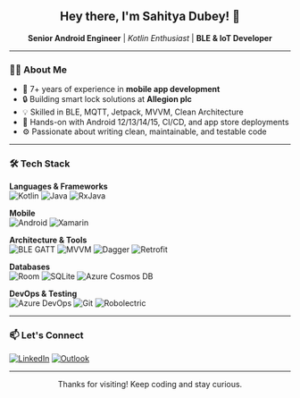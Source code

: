 <h2 align="center">Hey there, I'm Sahitya Dubey! 👋</h2>
<p align="center">
  <strong>Senior Android Engineer</strong> | <em>Kotlin Enthusiast</em> | <strong>BLE & IoT Developer</strong>
</p>

---

### 👨‍💻 About Me
- 🧠 7+ years of experience in **mobile app development**
- 🔒 Building smart lock solutions at **Allegion plc**
- 💡 Skilled in BLE, MQTT, Jetpack, MVVM, Clean Architecture
- 📱 Hands-on with Android 12/13/14/15, CI/CD, and app store deployments
- ⚙️ Passionate about writing clean, maintainable, and testable code

---

### 🛠️ Tech Stack

**Languages & Frameworks**  
![Kotlin](https://img.shields.io/badge/Kotlin-7F52FF?style=flat&logo=kotlin&logoColor=white)
![Java](https://img.shields.io/badge/Java-007396?style=flat&logo=java&logoColor=white)
![RxJava](https://img.shields.io/badge/RxJava-B7178C?style=flat&logo=reactivex&logoColor=white)

**Mobile**  
![Android](https://img.shields.io/badge/Android-3DDC84?style=flat&logo=android&logoColor=white)
![Xamarin](https://img.shields.io/badge/Xamarin-3498DB?style=flat&logo=xamarin&logoColor=white)

**Architecture & Tools**  
<img src="https://img.shields.io/badge/BLE_GATT-Communication-blue?style=flat&logo=bluetooth&logoColor=white" alt="BLE GATT" />
![MVVM](https://img.shields.io/badge/MVVM-Architecture-green)
![Dagger](https://img.shields.io/badge/Dagger-FF6D00?style=flat&logo=google&logoColor=white)
![Retrofit](https://img.shields.io/badge/Retrofit-009688?style=flat)

**Databases**  
![Room](https://img.shields.io/badge/Room-DB-blue)
![SQLite](https://img.shields.io/badge/SQLite-003B57?style=flat&logo=sqlite&logoColor=white)
![Azure Cosmos DB](https://img.shields.io/badge/Cosmos--DB-0078D4?style=flat&logo=microsoftazure&logoColor=white)

**DevOps & Testing**  
![Azure DevOps](https://img.shields.io/badge/Azure_DevOps-0078D7?style=flat&logo=azuredevops&logoColor=white)
![Git](https://img.shields.io/badge/Git-F05032?style=flat&logo=git&logoColor=white)
![Robolectric](https://img.shields.io/badge/Robolectric-Unit--Test-lightgrey)

---
### 📫 Let's Connect

[![LinkedIn](https://img.shields.io/badge/LinkedIn-blue?style=flat&logo=linkedin&logoColor=white)](https://www.linkedin.com/in/sahityadubey)
[![Outlook](https://img.shields.io/badge/Email-Outlook-blue?style=flat&logo=microsoftoutlook&logoColor=white)](mailto:sahityadubey@outlook.com)

---

<p align="center">Thanks for visiting! Keep coding and stay curious.</p>
